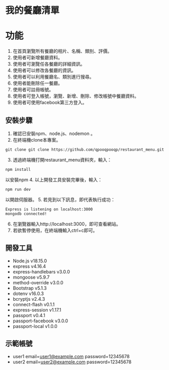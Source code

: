 # 我的餐廳清單
# 功能
1. 在首頁瀏覽所有餐廳的相片、名稱、類別、評價。
2. 使用者可新增餐廳資料。
3. 使用者可瀏覽任各餐廳的詳細資訊。
4. 使用者可以修改各餐廳的資訊。
5. 使用者可以利用餐廳名、類別進行搜尋。
6. 使用者能刪除任一餐廳。
7. 使用者可註冊帳號。
8. 使用者可登入帳號，瀏覽、新增、刪除、修改帳號中餐廳資料。
9. 使用者可使用facebook第三方登入。

## 安裝步驟
1. 確認已安裝npm、node.js、nodemon 。
2. 在終端機clone本專案。
```
git clone git clone https://github.com/qpooqpooqp/restaurant_menu.git
```
3. 透過終端機打開restaurant_menu資料夾，輸入：
```
npm install
```
以安裝npm
4. 以上開發工具安裝完畢後，輸入：
```
npm run dev
```
以開啟伺服器。
5. 若見到以下訊息，即代表執行成功：
```
Express is listening on localhost:3000
mongodb connected!

```

6. 在瀏覽器輸入http://localhost:3000，即可查看網站。
7. 若欲暫停使用，在終端機輸入ctrl+c即可。





## 開發工具
* Node.js v18.15.0
* express v4.16.4
* express-handlebars v3.0.0
* mongoose v5.9.7
* method-override v3.0.0
* Bootstrap v5.1.3
* dotenv v16.0.3
* bcryptjs v2.4.3
* connect-flash v0.1.1
* express-session v1.17.1
* passport v0.4.1
* passport-facebook v3.0.0
* passport-local v1.0.0

## 示範帳號
* user1
email=user1@example.com
password=12345678
* user2
email=user2@example.com
password=12345678
    
